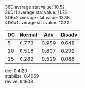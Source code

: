 36D average stat value: 10.52<br/>
36Dr1 average stat value: 11.75<br/>
3D6x2 average stat value: 13.38<br/>
4D6d1 average stat value: 12.22

| DC | Normal | Adv    | Disadv |
|----|--------|--------|--------|
| 5  | 0.773  | 0.959  | 0.648  |
| 10 | 0.518  | 0.807  | 0.292  |
| 15 | 0.282  | 0.519  | 0.086  |

die: 0.4123<br/>
stabilize: 0.4069<br/>
revive: 0.1808


